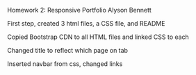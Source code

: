 Homework 2: Responsive Portfolio
Alyson Bennett

First step, created 3 html files, a CSS file, and README

Copied Bootstrap CDN to all HTML files and linked CSS to each

Changed title to reflect which page on tab

Inserted navbar from css, changed links